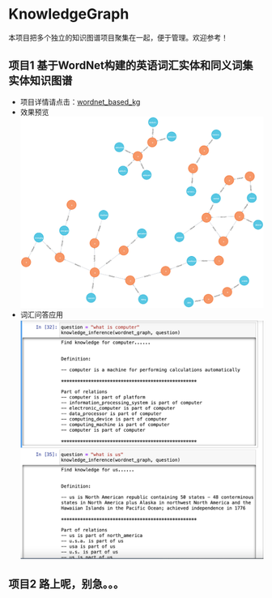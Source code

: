 # KnowledgeGraph
本项目把多个独立的知识图谱项目聚集在一起，便于管理。欢迎参考！

## 项目1 基于WordNet构建的英语词汇实体和同义词集实体知识图谱
+ 项目详情请点击：[wordnet_based_kg](./wordnet_based_kg)
+ 效果预览
![](./wordnet_based_kg/graph.png)
+ 词汇问答应用
![](./wordnet_based_kg/qa_app.png)
## 项目2 路上呢，别急。。。
